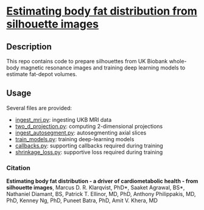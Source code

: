 # [Estimating body fat distribution from silhouette images](https://www.nature.com/articles/s41746-022-00654-1)

## Description

This repo contains code to prepare silhouettes from UK Biobank whole-body magnetic resonance images and training deep learning models to estimate fat-depot volumes.

## Usage

Several files are provided:

* [ingest_mri.py](../../ml4h/applications/ingest/ingest_mri.py): ingesting UKB MRI data
* [two_d_projection.py](../../ml4h/applications/ingest/two_d_projection.py): computing 2-dimensional projections
* [ingest_autosegment.py](../../ml4h/applications/ingest/ingest_autosegment.py): autosegmenting axial slices
* [train_models.py](./train_models.py): training deep-learning models
* [callbacks.py](./callbacks.py): supporting callbacks required during training
* [shrinkage_loss.py](./shrinkage_loss.py): supportive loss required during training

### Citation

**Estimating body fat distribution - a driver of cardiometabolic health - from silhouette images**, Marcus D. R. Klarqvist, PhD*, Saaket Agrawal, BS*, Nathaniel Diamant, BS, Patrick T. Ellinor, MD, PhD, Anthony Philippakis, MD, PhD,  Kenney Ng, PhD, Puneet Batra, PhD, Amit V. Khera, MD
